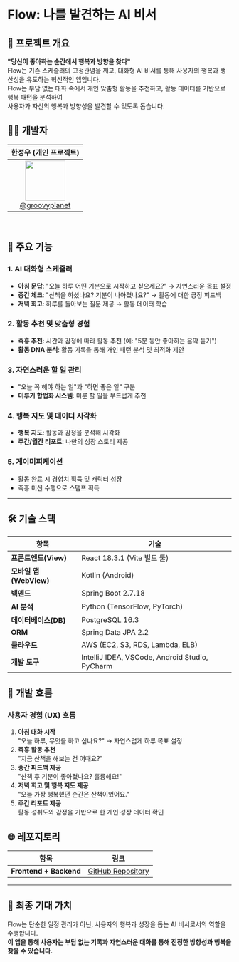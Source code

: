 
# **Flow: 나를 발견하는 AI 비서**

## 📜 **프로젝트 개요**

**"당신이 좋아하는 순간에서 행복과 방향을 찾다"** 
<br/>
Flow는 기존 스케줄러의 고정관념을 깨고, 대화형 AI 비서를 통해 사용자의 행복과 생산성을 유도하는 혁신적인 앱입니다.  
Flow는 부담 없는 대화 속에서 개인 맞춤형 활동을 추천하고, 활동 데이터를 기반으로 행복 패턴을 분석하여
<br/>
사용자가 자신의 행복과 방향성을 발견할 수 있도록 돕습니다.



## 🤹‍♂️ 개발자

| **한정우 (개인 프로젝트)** |
| :------: |  
| [<img src="https://avatars.githubusercontent.com/groovyplanet" height=90> <br/> @groovyplanet](https://github.com/groovyplanet) |

<br/>

## 🌟 **주요 기능**

### 1. **AI 대화형 스케줄러**
- **아침 문답**: "오늘 하루 어떤 기분으로 시작하고 싶으세요?" → 자연스러운 목표 설정
- **중간 체크**: "산책을 하셨나요? 기분이 나아졌나요?" → 활동에 대한 긍정 피드백
- **저녁 회고**: 하루를 돌아보는 질문 제공 → 활동 데이터 학습

### 2. **활동 추천 및 맞춤형 경험**
- **즉흥 추천**: 시간과 감정에 따라 활동 추천 (예: "5분 동안 좋아하는 음악 듣기")
- **활동 DNA 분석**: 활동 기록을 통해 개인 패턴 분석 및 최적화 제안

### 3. **자연스러운 할 일 관리**
- "오늘 꼭 해야 하는 일"과 "하면 좋은 일" 구분
- **미루기 합법화 시스템**: 미룬 할 일을 부드럽게 추천

### 4. **행복 지도 및 데이터 시각화**
- **행복 지도**: 활동과 감정을 분석해 시각화
- **주간/월간 리포트**: 나만의 성장 스토리 제공

### 5. **게이미피케이션**
- 활동 완료 시 경험치 획득 및 캐릭터 성장
- 즉흥 미션 수행으로 스탬프 획득

---

## 🛠 **기술 스택**

| **항목**            | **기술**                       |
|---------------------|--------------------------------|
| **프론트엔드(View)**| React 18.3.1 (Vite 빌드 툴)    |
| **모바일 앱(WebView)** | Kotlin (Android)              |
| **백엔드**          | Spring Boot 2.7.18             |
| **AI 분석**         | Python (TensorFlow, PyTorch)   |
| **데이터베이스(DB)** | PostgreSQL 16.3                |
| **ORM**             | Spring Data JPA 2.2            |
| **클라우드**         | AWS (EC2, S3, RDS, Lambda, ELB)|
| **개발 도구**       | IntelliJ IDEA, VSCode, Android Studio, PyCharm |



## 🚀 **개발 흐름**

### **사용자 경험 (UX) 흐름**
1. **아침 대화 시작**  
   "오늘 하루, 무엇을 하고 싶나요?" → 자연스럽게 하루 목표 설정
2. **즉흥 활동 추천**  
   "지금 산책을 해보는 건 어때요?"
3. **중간 피드백 제공**  
   "산책 후 기분이 좋아졌나요? 훌륭해요!"
4. **저녁 회고 및 행복 지도 제공**  
   "오늘 가장 행복했던 순간은 산책이었어요."
5. **주간 리포트 제공**  
   활동 성취도와 감정을 기반으로 한 개인 성장 데이터 확인



## 🌐 **레포지토리**

| 항목                          | 링크                                                |
|-------------------------------|---------------------------------------------------|
| **Frontend + Backend**        | [GitHub Repository](https://github.com/FlowAssistant/Flow-ReactSpring) |

---

## 🎯 **최종 기대 가치**
Flow는 단순한 일정 관리가 아닌, 사용자의 행복과 성장을 돕는 AI 비서로서의 역할을 수행합니다.  
**이 앱을 통해 사용자는 부담 없는 기록과 자연스러운 대화를 통해 진정한 방향성과 행복을 찾을 수 있습니다.**


